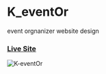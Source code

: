 # K_eventOr
 event orgnanizer website design 

### [Live Site](https://keventor.netlify.app/) 
 


![K-eventOr](https://user-images.githubusercontent.com/100964607/188525666-d1342289-51cc-4892-a618-a05532edd1d6.png)


